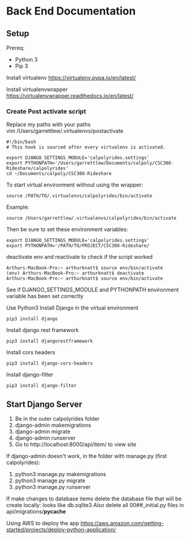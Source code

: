 # Back End Documentation

## Setup

Prereq:
* Python 3
* Pip 3

Install virtualenv
https://virtualenv.pypa.io/en/latest/

Install virtualenvwrapper
https://virtualenvwrapper.readthedocs.io/en/latest/

### Create Post activate script

Replace my paths with your paths<br/>
vim /Users/garrettlew/.virtualenvs/postactivate
```
#!/bin/bash
# This hook is sourced after every virtualenv is activated.

export DJANGO_SETTINGS_MODULE='calpolyrides.settings'
export PYTHONPATH='/Users/garrettlew/Documents/calpoly/CSC308-Rideshare/calpolyrides'
cd ~/Documents/calpoly/CSC308-Rideshare
```

To start virtual environment without using the wrapper:
```
source /PATH/TO/.virtualenvs/calpolyrides/bin/activate
```

Example:
```
source /Users/garrettlew/.virtualenvs/calpolyrides/bin/activate
```

Then be sure to set these environment variables:
```
export DJANGO_SETTINGS_MODULE='calpolyrides.settings'
export PYTHONPATH='/PATH/TO/PROJECT/CSC308-Rideshare/
```

deactivate env and reactivate to check if the script worked
```
Arthurs-MacBook-Pro:~ arthurknatt$ source env/bin/activate
(env) Arthurs-MacBook-Pro:~ arthurknatt$ deactivate
Arthurs-MacBook-Pro:~ arthurknatt$ source env/bin/activate
```
See if DJANGO_SETTINGS_MODULE and PYTHONPATH environment variable has been set correctly

Use Python3
Install Django in the virtual environment
```
pip3 install django
```

Install django rest framework
```
pip3 install djangorestframework
```

Install cors headers
```
pip3 install django-cors-headers
```

Install django-filter
```
pip3 install django-filter
```

## Start Django Server

1. Be in the outer calpolyrides folder
2. django-admin makemigrations
3. django-admin migrate
4. django-admin runserver
5. Go to http://localhost:8000/api/item/ to view site

If django-admin doesn't work, in the folder with manage.py (first calpolyrides):
1. python3 manage.py makemigrations
2. python3 manage.py migrate
3. python3 manage.py runserver

If make changes to database items delete the database file that will be create locally: looks like db.sqlite3
Also delete all 00##_initial.py files in api/migrations/__pycache__

Using AWS to deploy the app
https://aws.amazon.com/getting-started/projects/deploy-python-application/



